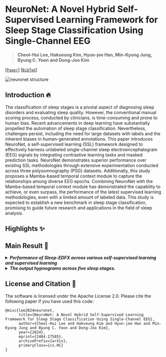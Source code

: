 # NeuroNet: A Novel Hybrid Self-Supervised Learning Framework for Sleep Stage Classification Using Single-Channel EEG

>**Cheol-Hui Lee, Hakseung Kim, Hyun-jee Han, Min-Kyung Jung, Byung C. Yoon and Dong-Joo Kim**

[[`Paper`](https://arxiv.org/abs/2404.17585)] [[`BibTeX`](#license-and-citation)]

![neuronet structure](https://github.com/dlcjfgmlnasa/NeuroNet/blob/main/figures/model_structure.jpg)

## Introduction 🔥
The classification of sleep stages is a pivotal aspect of diagnosing sleep disorders and evaluating sleep quality. However, the conventional manual scoring process, conducted by clinicians, is time-consuming and prone to human bias. Recent advancements in deep learning have substantially propelled the automation of sleep stage classification. Nevertheless, challenges persist, including the need for large datasets with labels and the inherent biases in human-generated annotations. This paper introduces NeuroNet, a self-supervised learning (SSL) framework designed to effectively harness unlabeled single-channel sleep electroencephalogram (EEG) signals by integrating contrastive learning tasks and masked prediction tasks. NeuroNet demonstrates superior performance over existing SSL methodologies through extensive experimentation conducted across three polysomnography (PSG) datasets. Additionally, this study proposes a Mamba-based temporal context module to capture the relationships among diverse EEG epochs. Combining NeuroNet with the Mamba-based temporal context module has demonstrated the capability to achieve, or even surpass, the performance of the latest supervised learning methodologies, even with a limited amount of labeled data. This study is expected to establish a new benchmark in sleep stage classification, promising to guide future research and applications in the field of sleep analysis.

## Highlights ✨

## Main Result 🥇

<details>
<summary> <i> <b> Performance of Sleep-EDFX across various self-supervised learning and supervised learning </b> </i> </summary>
<p align="center"> <img src="https://github.com/dlcjfgmlnasa/NeuroNet/blob/main/figures/overview.jpg" alt="image" width="60%" height="auto"> </p>
</details>

<details>
<summary> <i> <b>  The output hypnograms across five sleep stages. </b> </i> </summary>
<p align="center"> <img src="https://github.com/dlcjfgmlnasa/NeuroNet/blob/main/figures/hypnogram.jpg" alt="image"> </p>
The first, second, and third columns correspond to #sc4031e0, #shhs1-204928, and #subject-53 within Sleep-EDFX, SHHS, and ISRUC, respectively. (A) is manually scored by a sleep expert. (B) and (C) respectively represent NeuroNet-B and NeuroNet-T. The first row for both (B) and (C) displays the results for NeuroNet+TCM, while the second row shows the results for NeuroNet. The errors are marked by the red dots.
</details>


## License and Citation 📰
The software is licensed under the Apache License 2.0. Please cite the following paper if you have used this code:
```
@misc{lee2024neuronet,
      title={NeuroNet: A Novel Hybrid Self-Supervised Learning Framework for Sleep Stage Classification Using Single-Channel EEG}, 
      author={Cheol-Hui Lee and Hakseung Kim and Hyun-jee Han and Min-Kyung Jung and Byung C. Yoon and Dong-Joo Kim},
      year={2024},
      eprint={2404.17585},
      archivePrefix={arXiv},
      primaryClass={cs.HC}
}
```

